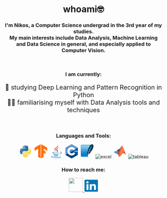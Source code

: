 <h1 align="center"> whoami🤓 </h1>

<h3 align="center">
I'm Nikos, a Computer Science undergrad in the 3rd year of my studies. <br>
My main interests include Data Analysis, Machine Learning and Data Science in general, and especially applied to Computer Vision. 
</h3>

<br>

<h3 align="center"> <b>I am currently:</b> </h3>
<p style="font-size:20px;" align="center">
📖 studying Deep Learning and Pattern Recognition in Python <br>
👨‍💻 familiarising myself with Data Analysis tools and techniques
</p>

<br>

<h3 align="center">Languages and Tools:</h3>
<p align="center">
    <img src="https://raw.githubusercontent.com/devicons/devicon/master/icons/python/python-original.svg" alt="python" width="45" height="45"/>
    <img src="https://raw.githubusercontent.com/devicons/devicon/master/icons/tensorflow/tensorflow-original.svg" alt="tensorflow" width="45" height="45"/>
    <img src="https://raw.githubusercontent.com/devicons/devicon/master/icons/java/java-original.svg" alt="java" width="45" height="45"/>
    <img src="https://raw.githubusercontent.com/devicons/devicon/master/icons/cplusplus/cplusplus-original.svg" alt="c++" width="45" height="45"/>
    <img src="https://raw.githubusercontent.com/devicons/devicon/master/icons/sqlite/sqlite-original.svg" alt="sqlite" width="45" height="45"/>
    <img src="https://upload.wikimedia.org/wikipedia/commons/3/34/Microsoft_Office_Excel_%282019%E2%80%93present%29.svg" alt="excel" width="45" height="45"/>
    <img src="https://raw.githubusercontent.com/devicons/devicon/master/icons/matlab/matlab-original.svg" alt="matlab" width="45" height="45"/>
    <img src="https://seeklogo.com/images/T/tableau-software-logo-F1CE2CA54A-seeklogo.com.png" alt="tableau" width="40" height="40"/>
</p>

<h3 align="center"> How to reach me: </h3>
<p align="center">
 <a href="mailto:csd4655@csd.uoc.gr" target="_blank">
 <img src="https://upload.wikimedia.org/wikipedia/commons/thumb/e/ee/%28at%29.svg/1280px-%28at%29.svg.png" height="45" width="45" /> </a>
 <a href="https://www.linkedin.com/in/nikoskontogeorgis/" target="_blank">
 <img src="https://raw.githubusercontent.com/devicons/devicon/master/icons/linkedin/linkedin-original.svg" height="40" width="45" /> </a>
</p>
